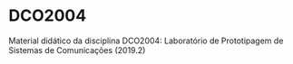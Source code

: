# DCO2004
Material didático da disciplina DCO2004: Laboratório de Prototipagem de Sistemas de Comunicações (2019.2)
